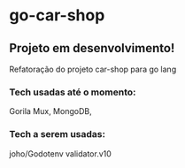 # go-car-shop

## Projeto em desenvolvimento!
Refatoração do projeto car-shop para go lang

### Tech usadas até o momento:
Gorila Mux,
MongoDB,

### Tech a serem usadas:
joho/Godotenv
validator.v10